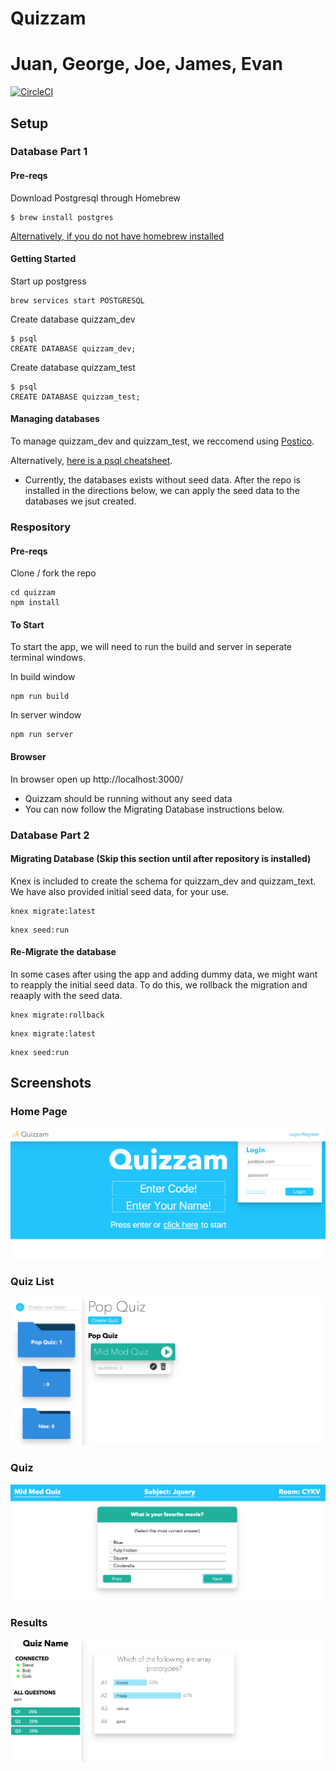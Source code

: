 # Quizzam
# Juan, George, Joe, James, Evan
[![CircleCI](https://circleci.com/gh/EvanSays/Quizzam/tree/master.svg?style=svg)](https://circleci.com/gh/EvanSays/Quizzam/tree/master)

## Setup

### Database Part 1
#### Pre-reqs
Download Postgresql through Homebrew
```
$ brew install postgres
```
[Alternatively, if you do not have homebrew installed](https://brew.sh/)
#### Getting Started
Start up postgress
```
brew services start POSTGRESQL
```
Create database quizzam_dev
```
$ psql
CREATE DATABASE quizzam_dev;
```
Create database quizzam_test
```
$ psql
CREATE DATABASE quizzam_test;
```
#### Managing databases

To manage quizzam_dev and quizzam_test, we reccomend using [Postico](https://eggerapps.at/postico/).

Alternatively, [here is a psql cheatsheet](https://gist.github.com/Kartones/dd3ff5ec5ea238d4c546).

* Currently, the databases exists without seed data. After the repo is installed in the directions below, we can apply the seed data to the databases we jsut created.

### Respository

#### Pre-reqs
Clone / fork the repo

```
cd quizzam
npm install
```

#### To Start
To start the app, we will need to run the build and server in seperate terminal windows. 

In build window
```
npm run build
```

In server window
```
npm run server
```

#### Browser
In browser open up http://localhost:3000/
* Quizzam should be running without any seed data
* You can now follow the Migrating Database instructions below.

### Database Part 2

#### Migrating Database (Skip this section until after repository is installed)

Knex is included to create the schema for quizzam_dev and quizzam_text. We have also provided initial seed data, for your use.

```
knex migrate:latest
```
```
knex seed:run
```

#### Re-Migrate the database

In some cases after using the app and adding dummy data, we might want to reapply the initial seed data. To do this, we rollback the migration and reaaply with the seed data.

```
knex migrate:rollback
```
```
knex migrate:latest
```
```
knex seed:run
```

## Screenshots

### Home Page
![home](./screenshots/home.png)

### Quiz List
![quizlist](./screenshots/quizlist.png)

### Quiz
![quiz](./screenshots/quiz.png)

### Results
![chart](./screenshots/chart.png)